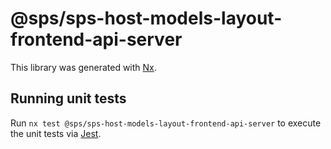 # @sps/sps-host-models-layout-frontend-api-server

This library was generated with [Nx](https://nx.dev).

## Running unit tests

Run `nx test @sps/sps-host-models-layout-frontend-api-server` to execute the unit tests via [Jest](https://jestjs.io).
